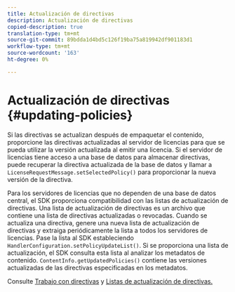 ```yaml
---
title: Actualización de directivas
description: Actualización de directivas
copied-description: true
translation-type: tm+mt
source-git-commit: 89bdda1d4bd5c126f19ba75a819942df901183d1
workflow-type: tm+mt
source-wordcount: '163'
ht-degree: 0%

---
```



# Actualización de directivas {#updating-policies}

Si las directivas se actualizan después de empaquetar el contenido, proporcione las directivas actualizadas al servidor de licencias para que se pueda utilizar la versión actualizada al emitir una licencia. Si el servidor de licencias tiene acceso a una base de datos para almacenar directivas, puede recuperar la directiva actualizada de la base de datos y llamar a `LicenseRequestMessage.setSelectedPolicy()` para proporcionar la nueva versión de la directiva.

Para los servidores de licencias que no dependen de una base de datos central, el SDK proporciona compatibilidad con las listas de actualización de directivas. Una lista de actualización de directivas es un archivo que contiene una lista de directivas actualizadas o revocadas. Cuando se actualiza una directiva, genere una nueva lista de actualización de directivas y extraiga periódicamente la lista a todos los servidores de licencias. Pase la lista al SDK estableciendo `HandlerConfiguration.setPolicyUpdateList()`. Si se proporciona una lista de actualización, el SDK consulta esta lista al analizar los metadatos de contenido. `ContentInfo.getUpdatedPolicies()` contiene las versiones actualizadas de las directivas especificadas en los metadatos.

Consulte [Trabajo con directivas](../../../aaxs-protecting-content/content-working-with-policies/content-working-with-policies-overview.md) y [Listas de actualización de directivas.](/help/digital-rights-management/protecting-content/working-policies-overview/policy-update-lists/working-with-policy-update-lists.md)
